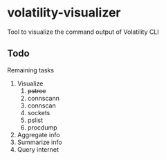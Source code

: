# volatility-visualizer
Tool to visualize the command output of Volatility CLI



## Todo
Remaining tasks

1. Visualize
   1. ~~pstree~~
   2. connscann
   3. connscan
   4. sockets
   5. pslist
   6. procdump
2. Aggregate info
3. Summarize info
4. Query internet